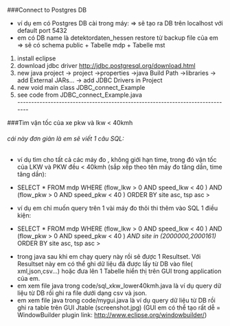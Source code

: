###Connect to Postgres DB
* ví dụ em có Postgres DB cài trong máy: => sẽ tạo ra DB trên localhost với default port 5432 <br>
* em có DB name là detektordaten_hessen restore từ backup file của em => sẽ có schema public + Tabelle mdp + Tabelle mst
1. install eclipse
2. download jdbc driver http://jdbc.postgresql.org/download.html
3. new java project -> project ->properties ->java Build Path ->libraries -> add External JARs... -> add JDBC Drivers in Project 
4. new void main class JDBC_connect_Example
5. see code from JDBC_connect_Example.java <br>
------------------------------------------------------------------------------<br>

###Tìm vận tốc của xe pkw và lkw < 40kmh
###### cái này đơn giản là em sẽ viết 1 câu SQL:
* ví dụ tìm cho tất cả các máy đo , không giới hạn time, trong đó vận tốc của LKW và PKW đều < 40kmh (sắp xếp theo tên máy đo tăng dần, time tăng dần):
- SELECT * FROM  mdp WHERE (flow_lkw > 0 AND speed_lkw < 40 ) AND (flow_pkw > 0 AND speed_pkw < 40 ) ORDER BY site asc, tsp asc >
* ví dụ em chỉ muốn query trên 1 vài máy đo thôi thi thêm vào SQL 1 điều kiện:
- SELECT * FROM mdp WHERE (flow_lkw > 0 AND speed_lkw < 40 ) AND (flow_pkw > 0 AND speed_pkw < 40 ) _AND site in (2000000,2000161)_ ORDER BY site asc, tsp asc >
* trong java sau khi em chạy query này rồi sẽ được 1 Resultset. Với Resultset này em có thể ghi dữ liệu đã được lấy từ DB vào file( xml,json,csv...) hoặc đưa lên 1 Tabelle hiển thị trên GUI trong application của em.
* em xem file java trong code/sql_xkw_lower40kmh.java là ví dụ query dữ liệu từ DB rồi ghi ra file dưới dạng csv và json.
* em xem file java trong code/mygui.java là ví dụ query dữ liệu từ DB rồi ghi ra table trên GUI Jtable (screenshot.jpg) (GUI em có thể tạo rất dễ = WindowBuilder plugin link: http://www.eclipse.org/windowbuilder/)